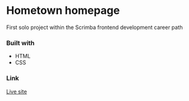 # Hometown homepage

First solo project within the Scrimba frontend development career path

### Built with 

- HTML 
- CSS

### Link

[Live site](https://quanglyho.github.io/solo_projects/hometown-homepage/)